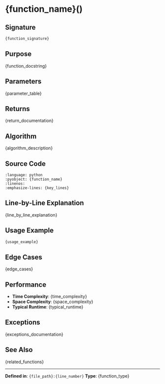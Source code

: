 # {function_name}()

## Signature

```python
{function_signature}
```

## Purpose

{function_docstring}

## Parameters

{parameter_table}

## Returns

{return_documentation}

## Algorithm

{algorithm_description}

## Source Code

```{{literalinclude}} {file_path}
:language: python
:pyobject: {function_name}
:linenos:
:emphasize-lines: {key_lines}
```

## Line-by-Line Explanation

{line_by_line_explanation}

## Usage Example

```python
{usage_example}
```

## Edge Cases

{edge_cases}

## Performance

- **Time Complexity**: {time_complexity}
- **Space Complexity**: {space_complexity}
- **Typical Runtime**: {typical_runtime}

## Exceptions

{exceptions_documentation}

## See Also

{related_functions}

---

**Defined in**: `{file_path}:{line_number}`
**Type**: {function_type}
